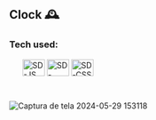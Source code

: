 <h2>Clock 🕰️</h2>

<h3>Tech used: </h3>
<ul>
  <img align="center" alt="SD-JS" height="30" width="40" src="https://cdn.jsdelivr.net/gh/devicons/devicon@latest/icons/javascript/javascript-original.svg">
  <img align="center" alt="SD-HTML" height="30" width="40" src="https://cdn.jsdelivr.net/gh/devicons/devicon@latest/icons/html5/html5-original.svg">
  <img align="center" alt="SD-CSS" height="30" width="40" src="https://cdn.jsdelivr.net/gh/devicons/devicon@latest/icons/css3/css3-original.svg">
</ul>
<br>

![Captura de tela 2024-05-29 153118](https://github.com/SandynellyDiniz/clock/assets/160080540/52f80750-9bcd-445a-a60b-6bb6a6bdfffd)

